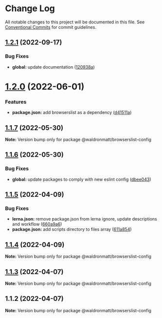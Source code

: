 # Change Log

All notable changes to this project will be documented in this file.
See [Conventional Commits](https://conventionalcommits.org) for commit guidelines.

## [1.2.1](https://github.com/waldronmatt/shareable-configs/compare/@waldronmatt/browserslist-config@1.2.0...@waldronmatt/browserslist-config@1.2.1) (2022-09-17)


### Bug Fixes

* **global:** update documentation ([120938a](https://github.com/waldronmatt/shareable-configs/commit/120938a301c88730d31dc8c8f919c960d193edb2))





# [1.2.0](https://github.com/waldronmatt/shareable-configs/compare/@waldronmatt/browserslist-config@1.1.7...@waldronmatt/browserslist-config@1.2.0) (2022-06-01)


### Features

* **package.json:** add browserslist as a dependency ([d41511a](https://github.com/waldronmatt/shareable-configs/commit/d41511a1dc83762b212a836087052e81328d5739))





## [1.1.7](https://github.com/waldronmatt/shareable-configs/compare/@waldronmatt/browserslist-config@1.1.6...@waldronmatt/browserslist-config@1.1.7) (2022-05-30)

**Note:** Version bump only for package @waldronmatt/browserslist-config





## [1.1.6](https://github.com/waldronmatt/shareable-configs/compare/@waldronmatt/browserslist-config@1.1.5...@waldronmatt/browserslist-config@1.1.6) (2022-05-30)


### Bug Fixes

* **global:** update packages to comply with new eslint config ([dbee043](https://github.com/waldronmatt/shareable-configs/commit/dbee043b0a6b0a1d99e44e6cb8af9fa52133aab9))





## [1.1.5](https://github.com/waldronmatt/shareable-configs/compare/@waldronmatt/browserslist-config@1.1.4...@waldronmatt/browserslist-config@1.1.5) (2022-04-09)


### Bug Fixes

* **lerna.json:** remove package.json from lerna ignore, update descriptions and workflow ([660a9a6](https://github.com/waldronmatt/shareable-configs/commit/660a9a60858863dca1d4b87cb0a3c49ffd2186b6))
* **package.json:** add scripts directory to files array ([611a854](https://github.com/waldronmatt/shareable-configs/commit/611a8546f5c398404e5f226d61b5b42939944cc9))





## [1.1.4](https://github.com/waldronmatt/shareable-configs/compare/@waldronmatt/browserslist-config@1.1.3...@waldronmatt/browserslist-config@1.1.4) (2022-04-09)

**Note:** Version bump only for package @waldronmatt/browserslist-config





## [1.1.3](https://github.com/waldronmatt/shareable-configs/compare/@waldronmatt/browserslist-config@1.1.2...@waldronmatt/browserslist-config@1.1.3) (2022-04-07)

**Note:** Version bump only for package @waldronmatt/browserslist-config





## 1.1.2 (2022-04-07)

**Note:** Version bump only for package @waldronmatt/browserslist-config
